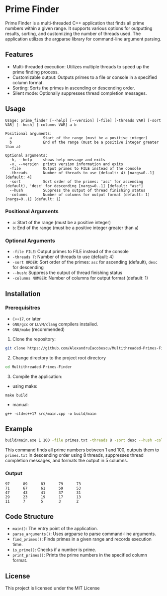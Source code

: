 # Prime Finder

Prime Finder is a multi-threaded C++ application that finds all prime numbers within a given range. It supports various options for outputting results, sorting, and customizing the number of threads used. The application utilizes the argparse library for command-line argument parsing.

## Features

- Multi-threaded execution: Utilizes multiple threads to speed up the prime finding process.
- Customizable output: Outputs primes to a file or console in a specified column format.
- Sorting: Sorts the primes in ascending or descending order.
- Silent mode: Optionally suppresses thread completion messages.

## Usage

```
Usage: prime_finder [--help] [--version] [-file] [-threads VAR] [-sort VAR] [--hush] [-columns VAR] a b

Positional arguments:
  a              Start of the range (must be a positive integer)
  b              End of the range (must be a positive integer greater than a)

Optional arguments:
  -h, --help     shows help message and exits
  -v, --version  prints version information and exits
  -file          Output primes to FILE instead of the console
  -threads       Number of threads to use (default: 4) [nargs=0..1] [default: 4]
  -sort          Sort order of the primes: 'asc' for ascending (default), 'desc' for descending [nargs=0..1] [default: "asc"]
  --hush         Suppress the output of thread finishing status
  -columns       Number of columns for output format (default: 1) [nargs=0..1] [default: 1]
```

### Positional Arguments

- `a`: Start of the range (must be a positive integer)
- `b`: End of the range (must be a positive integer greater than `a`)

### Optional Arguments

- `-file FILE`: Output primes to FILE instead of the console
- `-threads T`: Number of threads to use (default: 4)
- `-sort ORDER`: Sort order of the primes: `asc` for ascending (default), `desc` for descending
- `--hush`: Suppress the output of thread finishing status
- `-columns NUMBER`: Number of columns for output format (default: 1)

## Installation
### Prerequisitres
- `C++17`, or later
- `GNU/gcc` or `LLVM/clang` compilers installed.
- `GNU/make` (recommended)

1. Clone the repository:
```sh
git clone https://github.com/AlexandruIacobescu/Multithreaded-Primes-Finder.git
```
2. Change directory to the project root directory
```sh
cd Multithreaded-Primes-Finder
```
3. Compile the application:
- using make:
```
make build
```
- manual:
```
g++ -std=c++17 src/main.cpp -o build/main
```

## Example
```bash
build/main.exe 1 100 -file primes.txt -threads 8 -sort desc --hush -columns 5
```

This command finds all prime numbers between 1 and 100, outputs them to `primes.txt` in descending order using 8 threads, suppresses thread completion messages, and formats the output in 5 columns.

### Output
```
97      89      83      79      73
71      67      61      59      53
47      43      41      37      31
29      23      19      17      13
11      7       5       3       2
```

## Code Structure

- `main()`: The entry point of the application.
- `parse_arguments()`: Uses argparse to parse command-line arguments.
- `find_primes()`: Finds primes in a given range and records execution time.
- `is_prime()`: Checks if a number is prime.
- `print_primes()`: Prints the prime numbers in the specified column format.

## License
This project is licensed under the MIT License